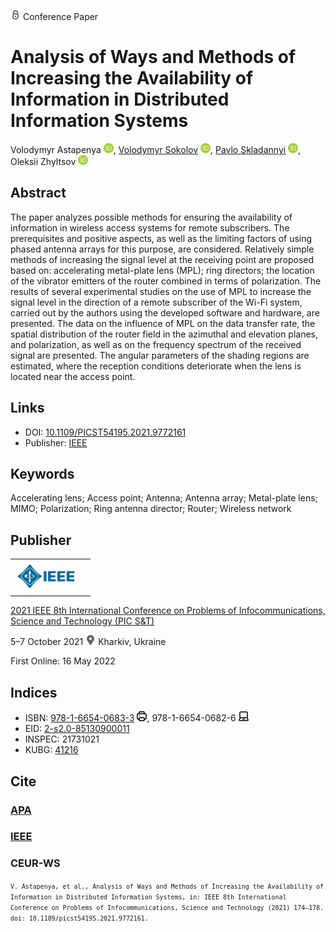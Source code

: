 <img src="/icons/lock.svg" width="16" height="16"> Conference Paper

# Analysis of Ways and Methods of Increasing the Availability of Information in Distributed Information Systems

Volodymyr Astapenya <a href="https://orcid.org/0000-0003-0124-216X" target="_blank"><img src="/icons/orcid.svg" width="16" height="16"></a>,
<a href="https://volodymyr-sokolov.github.io/">Volodymyr Sokolov</a> <a href="https://orcid.org/0000-0002-9349-7946" target="_blank"><img src="/icons/orcid.svg" width="16" height="16"></a>,
<a href="/">Pavlo Skladannyi</a> <a href="https://orcid.org/0000-0002-7775-6039" target="_blank"><img src="/icons/orcid.svg" width="16" height="16"></a>,
Oleksii Zhyltsov <a href="https://orcid.org/0000-0002-7253-5990" target="_blank"><img src="/icons/orcid.svg" width="16" height="16"></a>

## Abstract

The paper analyzes possible methods for ensuring the availability of information in wireless access systems for remote subscribers. The prerequisites and positive aspects, as well as the limiting factors of using phased antenna arrays for this purpose, are considered. Relatively simple methods of increasing the signal level at the receiving point are proposed based on: accelerating metal-plate lens (MPL); ring directors; the location of the vibrator emitters of the router combined in terms of polarization. The results of several experimental studies on the use of MPL to increase the signal level in the direction of a remote subscriber of the Wi-Fi system, carried out by the authors using the developed software and hardware, are presented. The data on the influence of MPL on the data transfer rate, the spatial distribution of the router field in the azimuthal and elevation planes, and polarization, as well as on the frequency spectrum of the received signal are presented. The angular parameters of the shading regions are estimated, where the reception conditions deteriorate when the lens is located near the access point.

## Links

* DOI: [10.1109/PICST54195.2021.9772161](https://doi.org/10.1109/PICST54195.2021.9772161) 
* Publisher: [IEEE](https://ieeexplore.ieee.org/document/9772161)

## Keywords

Accelerating lens; Access point; Antenna; Antenna array; Metal-plate lens; MIMO; Polarization; Ring antenna director; Router; Wireless network

## Publisher

<table>
<tr>
<td>
<img src="/icons/ieee.svg" height="50">
</td>
<td style="text-align: left;">
<span class="__dimensions_badge_embed__" data-doi="10.1109/PICST54195.2021.9772161" data-hide-zero-citations="true"></span><script async src="https://badge.dimensions.ai/badge.js" charset="utf-8"></script>
</td>
</tr>
</table>

[2021 IEEE 8th International Conference on Problems of Infocommunications, Science and Technology (PIC S&T)](https://ieeexplore.ieee.org/xpl/conhome/9771384/proceeding)

5–7 October 2021 <img src="/icons/location-pin.svg" width="16" height="16"> Kharkiv, Ukraine

First Online: 16 May 2022

## Indices

* ISBN: [978-1-6654-0683-3](https://isbnsearch.org/isbn/978-1-6654-0683-3) <img src="/icons/print.svg" width="16" height="16">, 978-1-6654-0682-6 <img src="/icons/online.svg" width="16" height="16">
* EID: [2-s2.0-85130900011](http://www.scopus.com/record/display.url?origin=inward&eid=2-s2.0-85130900011)
* INSPEC: 21731021
* KUBG: [41216](http://elibrary.kubg.edu.ua/id/eprint/41216/)

## Cite

### [APA](https://citation.crosscite.org/format?doi=10.1109/PICST54195.2021.9772161&style=apa&lang=en-US)

### [IEEE](https://citation.crosscite.org/format?doi=10.1109/PICST54195.2021.9772161&style=ieee&lang=en-US)

### CEUR-WS

<small>`V. Astapenya, et al., Analysis of Ways and Methods of Increasing the Availability of Information in Distributed Information Systems, in: IEEE 8th International Conference on Problems of Infocommunications, Science and Technology (2021) 174–178. doi: 10.1109/picst54195.2021.9772161.`</small>
